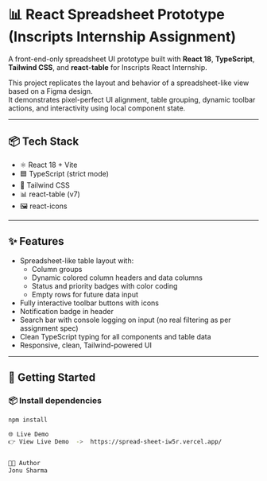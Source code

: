 # 📊 React Spreadsheet Prototype (Inscripts Internship Assignment)

A front-end-only spreadsheet UI prototype built with **React 18**, **TypeScript**, **Tailwind CSS**, and **react-table** for Inscripts React Internship.

This project replicates the layout and behavior of a spreadsheet-like view based on a Figma design.  
It demonstrates pixel-perfect UI alignment, table grouping, dynamic toolbar actions, and interactivity using local component state.

---

## 📦 Tech Stack

- ⚛️ React 18 + Vite
- 🟦 TypeScript (strict mode)
- 🎨 Tailwind CSS
- 📊 react-table (v7)
- 🖼️ react-icons

---

## ✨ Features

- Spreadsheet-like table layout with:
  - Column groups
  - Dynamic colored column headers and data columns
  - Status and priority badges with color coding
  - Empty rows for future data input
- Fully interactive toolbar buttons with icons
- Notification badge in header
- Search bar with console logging on input (no real filtering as per assignment spec)
- Clean TypeScript typing for all components and table data
- Responsive, clean, Tailwind-powered UI

---

## 🚀 Getting Started

### 📦 Install dependencies

```bash
npm install

🌐 Live Demo
👉 View Live Demo  ->  https://spread-sheet-iw5r.vercel.app/


👨‍💻 Author
Jonu Sharma
